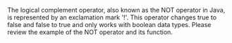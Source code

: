 The logical complement operator, also known as the NOT operator in Java, is represented by an exclamation mark '!'. This operator changes true to false and false to true and only works with boolean data types. Please review the example of the NOT operator and its function.

